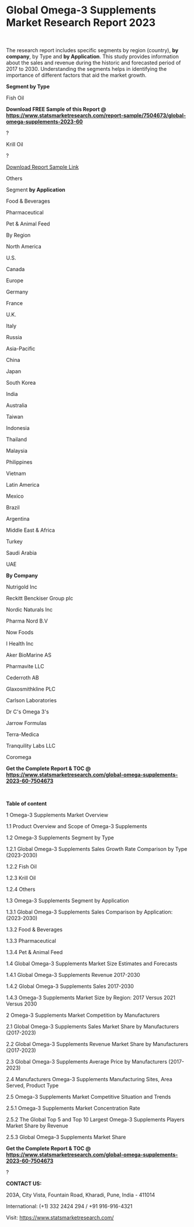 <h1>Global Omega-3 Supplements Market Research Report 2023</h1><br/><p>The research report includes specific segments by region (country), <strong>by company</strong>, by Type and <strong>by Application</strong>. This study provides information about the sales and revenue during the historic and forecasted period of 2017 to 2030. Understanding the segments helps in identifying the importance of different factors that aid the market growth.</p>
 
 
 
 <p><strong>Segment by Type</strong></p>
 
 
 
 <p>Fish Oil</p>
 
 
 
 <div><b>Download FREE Sample of this Report @ <a href="https://www.statsmarketresearch.com/download-free-sample/7504673/global-omega-supplements-2023-60">https://www.statsmarketresearch.com/report-sample/7504673/global-omega-supplements-2023-60</a></b></div>
 
 
 
 <p>? </p>
 
 
 
 <p>Krill Oil</p>
 
 
 
 <p>? </p>
 
 
 
 <p><a href="https://www.statsmarketresearch.com/download-free-sample/7504673/global-omega-supplements-2023-60">Download Report Sample Link</a></p>
 
 
 
 <p>Others</p>
 
 
 
 <p>Segment <strong>by Application</strong></p>
 
 
 
 <p>Food & Beverages</p>
 
 
 
 <p>Pharmaceutical</p>
 
 
 
 <p>Pet & Animal Feed</p>
 
 
 
 <p>By Region</p>
 
 
 
 <p>North America</p>
 
 
 
 <p>U.S.</p>
 
 
 
 <p>Canada</p>
 
 
 
 <p>Europe</p>
 
 
 
 <p>Germany</p>
 
 
 
 <p>France</p>
 
 
 
 <p>U.K.</p>
 
 
 
 <p>Italy</p>
 
 
 
 <p>Russia</p>
 
 
 
 <p>Asia-Pacific</p>
 
 
 
 <p>China</p>
 
 
 
 <p>Japan</p>
 
 
 
 <p>South Korea</p>
 
 
 
 <p>India</p>
 
 
 
 <p>Australia</p>
 
 
 
 <p>Taiwan</p>
 
 
 
 <p>Indonesia</p>
 
 
 
 <p>Thailand</p>
 
 
 
 <p>Malaysia</p>
 
 
 
 <p>Philippines</p>
 
 
 
 <p>Vietnam</p>
 
 
 
 <p>Latin America</p>
 
 
 
 <p>Mexico</p>
 
 
 
 <p>Brazil</p>
 
 
 
 <p>Argentina</p>
 
 
 
 <p>Middle East & Africa</p>
 
 
 
 <p>Turkey</p>
 
 
 
 <p>Saudi Arabia</p>
 
 
 
 <p>UAE</p>
 
 
 
 <p><strong>By Company</strong></p>
 
 
 
 <p>Nutrigold Inc</p>
 
 
 
 <p>Reckitt Benckiser Group plc</p>
 
 
 
 <p>Nordic Naturals Inc</p>
 
 
 
 <p>Pharma Nord B.V</p>
 
 
 
 <p>Now Foods</p>
 
 
 
 <p>I Health Inc</p>
 
 
 
 <p>Aker BioMarine AS</p>
 
 
 
 <p>Pharmavite LLC</p>
 
 
 
 <p>Cederroth AB</p>
 
 
 
 <p>Glaxosmithkline PLC</p>
 
 
 
 <p>Carlson Laboratories</p>
 
 
 
 <p>Dr C&#39;s Omega 3&#39;s</p>
 
 
 
 <p>Jarrow Formulas</p>
 
 
 
 <p>Terra-Medica</p>
 
 
 
 <p>Tranquility Labs LLC</p>
 
 
 
 <p>Coromega</p>
 
 
 
 <div><b>Get the Complete Report & TOC @ <a href="https://www.statsmarketresearch.com/global-omega-supplements-2023-60-7504673">https://www.statsmarketresearch.com/global-omega-supplements-2023-60-7504673</a></b></div>
 
 
 
 <p><br />
 
 <b>Table of content</b></p>
 
 
 
 <p>1 Omega-3 Supplements Market Overview<br />
 
 1.1 Product Overview and Scope of Omega-3 Supplements<br />
 
 1.2 Omega-3 Supplements Segment by Type<br />
 
 1.2.1 Global Omega-3 Supplements Sales Growth Rate Comparison by Type (2023-2030)<br />
 
 1.2.2 Fish Oil<br />
 
 1.2.3 Krill Oil<br />
 
 1.2.4 Others<br />
 
 1.3 Omega-3 Supplements Segment by Application<br />
 
 1.3.1 Global Omega-3 Supplements Sales Comparison by Application: (2023-2030)<br />
 
 1.3.2 Food & Beverages<br />
 
 1.3.3 Pharmaceutical<br />
 
 1.3.4 Pet & Animal Feed<br />
 
 1.4 Global Omega-3 Supplements Market Size Estimates and Forecasts<br />
 
 1.4.1 Global Omega-3 Supplements Revenue 2017-2030<br />
 
 1.4.2 Global Omega-3 Supplements Sales 2017-2030<br />
 
 1.4.3 Omega-3 Supplements Market Size by Region: 2017 Versus 2021 Versus 2030<br />
 
 2 Omega-3 Supplements Market Competition by Manufacturers<br />
 
 2.1 Global Omega-3 Supplements Sales Market Share by Manufacturers (2017-2023)<br />
 
 2.2 Global Omega-3 Supplements Revenue Market Share by Manufacturers (2017-2023)<br />
 
 2.3 Global Omega-3 Supplements Average Price by Manufacturers (2017-2023)<br />
 
 2.4 Manufacturers Omega-3 Supplements Manufacturing Sites, Area Served, Product Type<br />
 
 2.5 Omega-3 Supplements Market Competitive Situation and Trends<br />
 
 2.5.1 Omega-3 Supplements Market Concentration Rate<br />
 
 2.5.2 The Global Top 5 and Top 10 Largest Omega-3 Supplements Players Market Share by Revenue<br />
 
 2.5.3 Global Omega-3 Supplements Market Share</p>
 
 
 
 <div><b>Get the Complete Report & TOC @ <a href="https://www.statsmarketresearch.com/global-omega-supplements-2023-60-7504673">https://www.statsmarketresearch.com/global-omega-supplements-2023-60-7504673</a></b></div>
 
 
 
 <p>? </p>
 
 
 
 <p><b>CONTACT US:</b><br />
 
 203A, City Vista, Fountain Road, Kharadi, Pune, India - 411014<br />
 
 International: (+1) 332 2424 294 / +91 916-916-4321<br />
 
 Visit: <a href="https://www.statsmarketresearch.com/">https://www.statsmarketresearch.com/</a></p>
